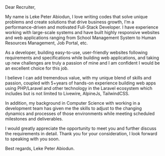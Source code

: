 Dear Recruiter,

My name is Leke Peter Abiodun, I love writing codes that solve unique problems and create solutions that drive business growth, I'm a performance-driven and motivated Full-Stack Developer. I have experience working with large-scale systems and have built highly responsive websites and web applications ranging from School Management System to Human Resources Management, Job Portal, etc.

As a developer, building easy-to-use, user-friendly websites following requirements and specifications while building web applications, and taking up new challenges are truly a passion of mine and I am confident I would be an excellent choice for this job.

I believe I can add tremendous value, with my unique blend of skills and passion, coupled with 5+years of hands-on experience building web apps using PHP/Laravel and other technology in the Laravel ecosystem which includes but is not limited to Livewire, AlpineJs, TailwindCSS.

In addition, my background in Computer Science with working in a development team has given me the skills to adjust to the changing dynamics and processes of those environments while meeting scheduled milestones and deliverables.

I would greatly appreciate the opportunity to meet you and further discuss the requirements in detail. Thank you for your consideration, I look forward to speaking with you soon.

Best regards,
Leke Peter Abiodun.


